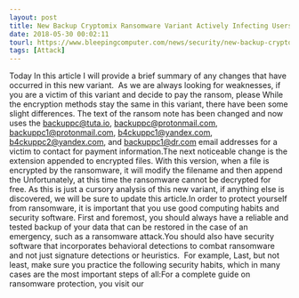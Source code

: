 ```yaml
---
layout: post
title: New Backup Cryptomix Ransomware Variant Actively Infecting Users
date: 2018-05-30 00:02:11
tourl: https://www.bleepingcomputer.com/news/security/new-backup-cryptomix-ransomware-variant-actively-infecting-users/
tags: [Attack]
---
```

Today In this article I will provide a brief summary of any changes that have occurred in this new variant.  As we are always looking for weaknesses, if you are a victim of this variant and decide to pay the ransom, please While the encryption methods stay the same in this variant, there have been some slight differences. The text of the ransom note has been changed and now uses the backuppc@tuta.io, backuppc@protonmail.com, backuppc1@protonmail.com, b4ckuppc1@yandex.com, b4ckuppc2@yandex.com, and backuppc1@dr.com email addresses for a victim to contact for payment information.The next noticeable change is the extension appended to encrypted files. With this version, when a file is encrypted by the ransomware, it will modify the filename and then append the Unfortunately, at this time the ransomware cannot be decrypted for free. As this is just a cursory analysis of this new variant, if anything else is discovered, we will be sure to update this article.In order to protect yourself from ransomware, it is important that you use good computing habits and security software. First and foremost, you should always have a reliable and tested backup of your data that can be restored in the case of an emergency, such as a ransomware attack.You should also have security software that incorporates behavioral detections to combat ransomware and not just signature detections or heuristics.  For example, Last, but not least, make sure you practice the following security habits, which in many cases are the most important steps of all:For a complete guide on ransomware protection, you visit our  